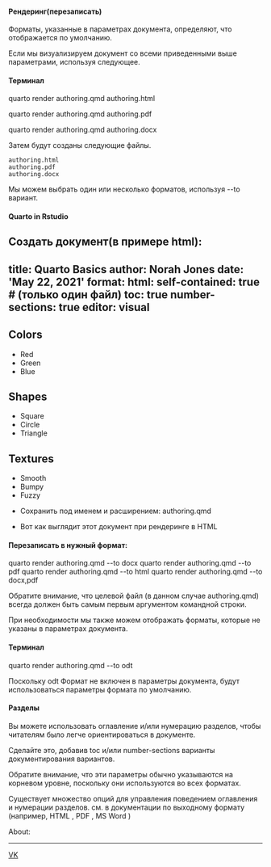 #### Рендеринг(перезаписать)

Форматы, указанные в параметрах документа, определяют, что отображается по умолчанию.

Если мы визуализируем документ со всеми приведенными выше параметрами, используя следующее.

#### Терминал

quarto render authoring.qmd authoring.html

quarto render authoring.qmd authoring.pdf

quarto render authoring.qmd authoring.docx

Затем будут созданы следующие файлы.

    authoring.html
    authoring.pdf
    authoring.docx

Мы можем выбрать один или несколько форматов, используя --to вариант.

#### Quarto in Rstudio

Создать документ(в примере html):
---
title: Quarto Basics
author: Norah Jones
date: 'May 22, 2021'
format:
    html:
        self-contained: true    # (только один файл)
toc: true
number-sections: true
editor: visual
---

## Colors

- Red
- Green
- Blue

## Shapes

- Square
- Circle
- Triangle

## Textures

- Smooth
- Bumpy
- Fuzzy

* Сохранить под именем и расширением: authoring.qmd

* Вот как выглядит этот документ при рендеринге в HTML

#### Перезаписать в нужный формат:

quarto render authoring.qmd --to docx
quarto render authoring.qmd --to pdf
quarto render authoring.qmd --to html
quarto render authoring.qmd --to docx,pdf

Обратите внимание, что целевой файл (в данном случае authoring.qmd) всегда должен быть самым первым аргументом командной строки.

При необходимости мы также можем отображать форматы, которые не указаны в параметрах документа.

#### Терминал

quarto render authoring.qmd --to odt

Поскольку odt Формат не включен в параметры документа, будут использоваться параметры формата по умолчанию.

#### Разделы

Вы можете использовать оглавление и/или нумерацию разделов, чтобы читателям было легче ориентироваться в документе.

Сделайте это, добавив toc и/или number-sections варианты документирования вариантов.

Обратите внимание, что эти параметры обычно указываются на корневом уровне, поскольку они используются во всех форматах.

Существует множество опций для управления поведением оглавления и нумерации разделов. см. в документации по выходному формату (например, HTML , PDF , MS Word )

About:

  <hr class="about-sep">
   <div class="about-links">
      <a href="https://vk.com/jenit777" class="about-link" rel="" target="">
      <span class="about-link-text">VK</span></a>
   </div>
